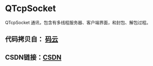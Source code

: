 # QTcpSocket
QTcpSocket 通讯，包含有多线程服务器、客户端界面，和封包、解包过程。

## 代码拷贝自： <a href="https://gitee.com/2649549484/TcpClientSimple">码云</a> 
## CSDN链接：<a href="https://blog.csdn.net/lthcth111/article/details/78175341">CSDN</a> 
